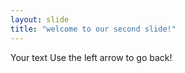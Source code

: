 ```yaml
---
layout: slide
title: "welcome to our second slide!"
---
```

Your text
Use the left arrow to go back!